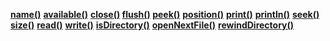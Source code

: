 **[name()](https://www.arduino.cc/reference/en/libraries/sd/name)**
**[available()](https://www.arduino.cc/reference/en/libraries/sd/available)**
**[close()](https://www.arduino.cc/reference/en/libraries/sd/close)
[flush()](https://www.arduino.cc/reference/en/libraries/sd/flush)
[peek()](https://www.arduino.cc/reference/en/libraries/sd/peek)**
**[position()](https://www.arduino.cc/reference/en/libraries/sd/position)**
**[print()](https://www.arduino.cc/reference/en/libraries/sd/print)**
**[println()](https://www.arduino.cc/reference/en/libraries/sd/println)**
**[seek()](https://www.arduino.cc/reference/en/libraries/sd/seek)**
**[size()](https://www.arduino.cc/reference/en/libraries/sd/size)**
**[read()](https://www.arduino.cc/reference/en/libraries/sd/read)**
**[write()](https://www.arduino.cc/reference/en/libraries/sd/write)**
**[isDirectory()](https://www.arduino.cc/reference/en/libraries/sd/isdirectory)**
**[openNextFile()](https://www.arduino.cc/reference/en/libraries/sd/opennextfile)**
**[rewindDirectory()](https://www.arduino.cc/reference/en/libraries/sd/rewinddirectory)**
